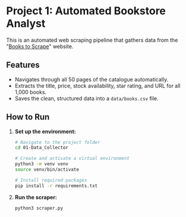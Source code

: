 # Project 1: Automated Bookstore Analyst

This is an automated web scraping pipeline that gathers data from the "[Books to Scrape](http://books.toscrape.com/)" website.

## Features

- Navigates through all 50 pages of the catalogue automatically.
- Extracts the title, price, stock availability, star rating, and URL for all 1,000 books.
- Saves the clean, structured data into a `data/books.csv` file.

## How to Run

1.  **Set up the environment:**
    ```bash
    # Navigate to the project folder
    cd 01-Data_Collector

    # Create and activate a virtual environment
    python3 -m venv venv
    source venv/bin/activate

    # Install required packages
    pip install -r requirements.txt
    ```

2.  **Run the scraper:**
    ```bash
    python3 scraper.py
    ```